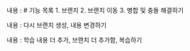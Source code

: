 내용 : # 기능 목록 1. 브랜치 2. 브랜치 이동 3. 병합 및 충돌 해결하기

내용 : 다시 브랜치 생성, 내용 변경하기

내용 : 학습 내용 더 추가, 브랜치 더 추가함, 복습하기

